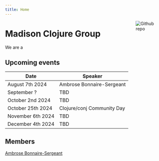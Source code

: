 ```yaml
---
title: Home
---
```


[<img src="https://simpleicons.org/icons/github.svg" style="max-width:15%;min-width:40px;float:right;" alt="Github repo" />](https://github.com/yihui/hugo-xmin)

# Madison Clojure Group

We are a 

## Upcoming events

| Date | Speaker  |
| ------------- | ------------- |
| August 7th 2024 |  Ambrose Bonnaire-Sergeant |
| September ? |  TBD |
| October 2nd 2024 | TBD |
| October 25th 2024 | Clojure/conj Community Day |
| November 6th 2024 | TBD |
| December 4th 2024 | TBD |

## Members

[Ambrose Bonnaire-Sergeant](https://ambrosebs.com/)
